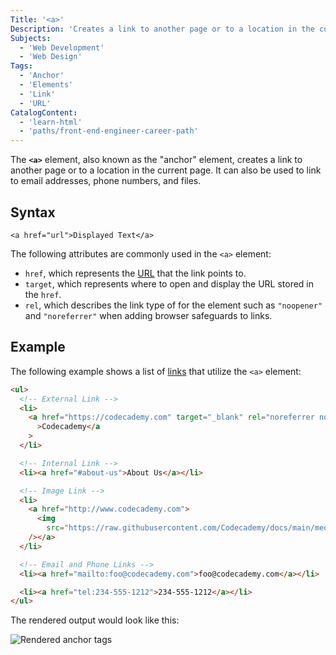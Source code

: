 ```yaml
---
Title: '<a>'
Description: 'Creates a link to another page or to a location in the current page.'
Subjects:
  - 'Web Development'
  - 'Web Design'
Tags:
  - 'Anchor'
  - 'Elements'
  - 'Link'
  - 'URL'
CatalogContent:
  - 'learn-html'
  - 'paths/front-end-engineer-career-path'
---
```


The **`<a>`** element, also known as the "anchor" element, creates a link to another page or to a location in the current page. It can also be used to link to email addresses, phone numbers, and files.

## Syntax

```pseudo
<a href="url">Displayed Text</a>
```

The following attributes are commonly used in the `<a>` element:

- `href`, which represents the [URL](https://www.codecademy.com/resources/docs/general/url) that the link points to.
- `target`, which represents where to open and display the URL stored in the `href`.
- `rel`, which describes the link type of for the element such as `"noopener"` and `"noreferrer"` when adding browser safeguards to links.

## Example

The following example shows a list of [links](https://www.codecademy.com/resources/docs/html/links) that utilize the `<a>` element:

```html
<ul>
  <!-- External Link -->
  <li>
    <a href="https://codecademy.com" target="_blank" rel="noreferrer noopener"
      >Codecademy</a
    >
  </li>

  <!-- Internal Link -->
  <li><a href="#about-us">About Us</a></li>

  <!-- Image Link -->
  <li>
    <a href="http://www.codecademy.com">
      <img
        src="https://raw.githubusercontent.com/Codecademy/docs/main/media/cc_logo.png"
    /></a>
  </li>

  <!-- Email and Phone Links -->
  <li><a href="mailto:foo@codecademy.com">foo@codecademy.com</a></li>

  <li><a href="tel:234-555-1212">234-555-1212</a></li>
</ul>
```

The rendered output would look like this:

![Rendered anchor tags](https://raw.githubusercontent.com/Codecademy/docs/main/media/rendered-anchor-tags.png)
